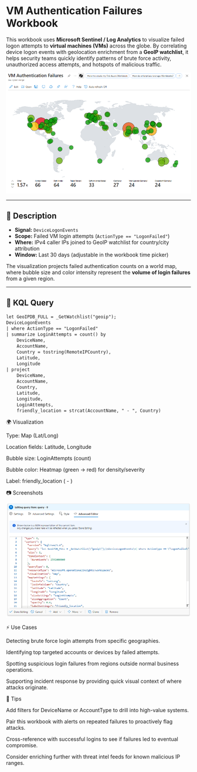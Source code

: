 # VM Authentication Failures Workbook

This workbook uses **Microsoft Sentinel / Log Analytics** to visualize failed logon attempts to **virtual machines (VMs)** across the globe. By correlating device logon events with geolocation enrichment from a **GeoIP watchlist**, it helps security teams quickly identify patterns of brute force activity, unauthorized access attempts, and hotspots of malicious traffic.

![VM Authentication Failures JSON Config](images/vm-authentication-failures-2.png)

---

## 📖 Description

- **Signal:** `DeviceLogonEvents`  
- **Scope:** Failed VM login attempts (`ActionType == "LogonFailed"`)  
- **Where:** IPv4 caller IPs joined to GeoIP watchlist for country/city attribution  
- **Window:** Last 30 days (adjustable in the workbook time picker)  

The visualization projects failed authentication counts on a world map, where bubble size and color intensity represent the **volume of login failures** from a given region.

---

## 🔎 KQL Query

```kql
let GeoIPDB_FULL = _GetWatchlist("geoip");
DeviceLogonEvents
| where ActionType == "LogonFailed"
| summarize LoginAttempts = count() by
    DeviceName,
    AccountName,
    Country = tostring(RemoteIPCountry),
    Latitude,
    Longitude
| project
    DeviceName,
    AccountName,
    Country,
    Latitude,
    Longitude,
    LoginAttempts,
    friendly_location = strcat(AccountName, " - ", Country)
```

🌍 Visualization

Type: Map (Lat/Long)

Location fields: Latitude, Longitude

Bubble size: LoginAttempts (count)

Bubble color: Heatmap (green → red) for density/severity

Label: friendly_location (<account> - <country>)

📷 Screenshots

![VM Authentication Failures Map](images/vm-authentication-failures-1.png)  


⚡ Use Cases

Detecting brute force login attempts from specific geographies.

Identifying top targeted accounts or devices by failed attempts.

Spotting suspicious login failures from regions outside normal business operations.

Supporting incident response by providing quick visual context of where attacks originate.

🧩 Tips

Add filters for DeviceName or AccountType to drill into high-value systems.

Pair this workbook with alerts on repeated failures to proactively flag attacks.

Cross-reference with successful logins to see if failures led to eventual compromise.

Consider enriching further with threat intel feeds for known malicious IP ranges.
